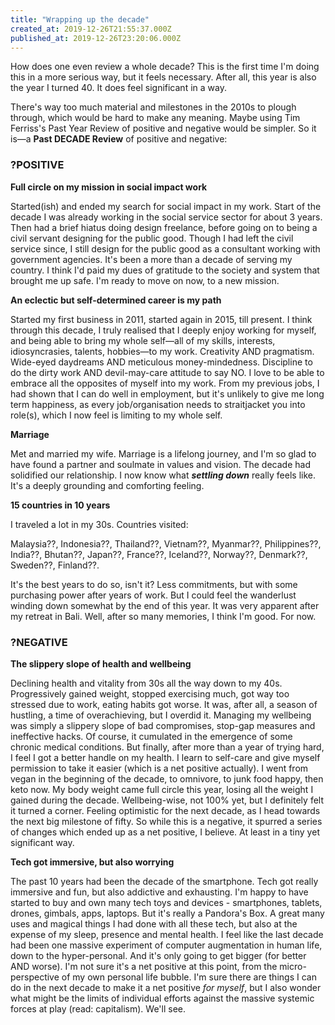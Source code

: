 ```yaml
---
title: "Wrapping up the decade"
created_at: 2019-12-26T21:55:37.000Z
published_at: 2019-12-26T23:20:06.000Z
---
```

How does one even review a whole decade? This is the first time I'm doing this in a more serious way, but it feels necessary. After all, this year is also the year I turned 40. It does feel significant in a way. 

  

There's way too much material and milestones in the 2010s to plough through, which would be hard to make any meaning. Maybe using Tim Ferriss's Past Year Review of positive and negative would be simpler. So it is—a **Past DECADE Review** of positive and negative:

  

### ?POSITIVE

**Full circle on my mission in social impact work**

Started(ish) and ended my search for social impact in my work. Start of the decade I was already working in the social service sector for about 3 years. Then had a brief hiatus doing design freelance, before going on to being a civil servant designing for the public good. Though I had left the civil service since, I still design for the public good as a consultant working with government agencies. It's been a more than a decade of serving my country. I think I'd paid my dues of gratitude to the society and system that brought me up safe. I'm ready to move on now, to a new mission.

  

**An eclectic but self-determined career is my path**

Started my first business in 2011, started again in 2015, till present. I think through this decade, I truly realised that I deeply enjoy working for myself, and being able to bring my whole self—all of my skills, interests, idiosyncrasies, talents, hobbies—to my work. Creativity AND pragmatism. Wide-eyed daydreams AND meticulous money-mindedness. Discipline to do the dirty work AND devil-may-care attitude to say NO. I love to be able to embrace all the opposites of myself into my work. From my previous jobs, I had shown that I can do well in employment, but it's unlikely to give me long term happiness, as every job/organisation needs to straitjacket you into role(s), which I now feel is limiting to my whole self. 

  

**Marriage**

Met and married my wife. Marriage is a lifelong journey, and I'm so glad to have found a partner and soulmate in values and vision. The decade had solidified our relationship. I now know what _**settling down**_ really feels like. It's a deeply grounding and comforting feeling.

  

**15 countries in 10 years**

I traveled a lot in my 30s. Countries visited: 

Malaysia??, Indonesia??, Thailand??, Vietnam??, Myanmar??, Philippines??, India??, Bhutan??, Japan??, France??, Iceland??, Norway??, Denmark??, Sweden??, Finland??.

It's the best years to do so, isn't it? Less commitments, but with some purchasing power after years of work. But I could feel the wanderlust winding down somewhat by the end of this year. It was very apparent after my retreat in Bali. Well, after so many memories, I think I'm good. For now.

  

### ?NEGATIVE

**The slippery slope of health and wellbeing**

Declining health and vitality from 30s all the way down to my 40s. Progressively gained weight, stopped exercising much, got way too stressed due to work, eating habits got worse. It was, after all, a season of hustling, a time of overachieving, but I overdid it. Managing my wellbeing was simply a slippery slope of bad compromises, stop-gap measures and ineffective hacks. Of course, it cumulated in the emergence of some chronic medical conditions. But finally, after more than a year of trying hard, I feel I got a better handle on my health. I learn to self-care and give myself permission to take it easier (which is a net positive actually). I went from vegan in the beginning of the decade, to omnivore, to junk food happy, then keto now. My body weight came full circle this year, losing all the weight I gained during the decade. Wellbeing-wise, not 100% yet, but I definitely felt it turned a corner. Feeling optimistic for the next decade, as I head towards the next big milestone of fifty. So while this is a negative, it spurred a series of changes which ended up as a net positive, I believe. At least in a tiny yet significant way.

  

**Tech got immersive, but also worrying**

The past 10 years had been the decade of the smartphone. Tech got really immersive and fun, but also addictive and exhausting. I'm happy to have started to buy and own many tech toys and devices - smartphones, tablets, drones, gimbals, apps, laptops. But it's really a Pandora's Box. A great many uses and magical things I had done with all these tech, but also at the expense of my sleep, presence and mental health. I feel like the last decade had been one massive experiment of computer augmentation in human life, down to the hyper-personal. And it's only going to get bigger (for better AND worse). I'm not sure it's a net positive at this point, from the micro-perspective of my own personal life bubble. I'm sure there are things I can do in the next decade to make it a net positive _for myself_, but I also wonder what might be the limits of individual efforts against the massive systemic forces at play (read: capitalism). We'll see.
